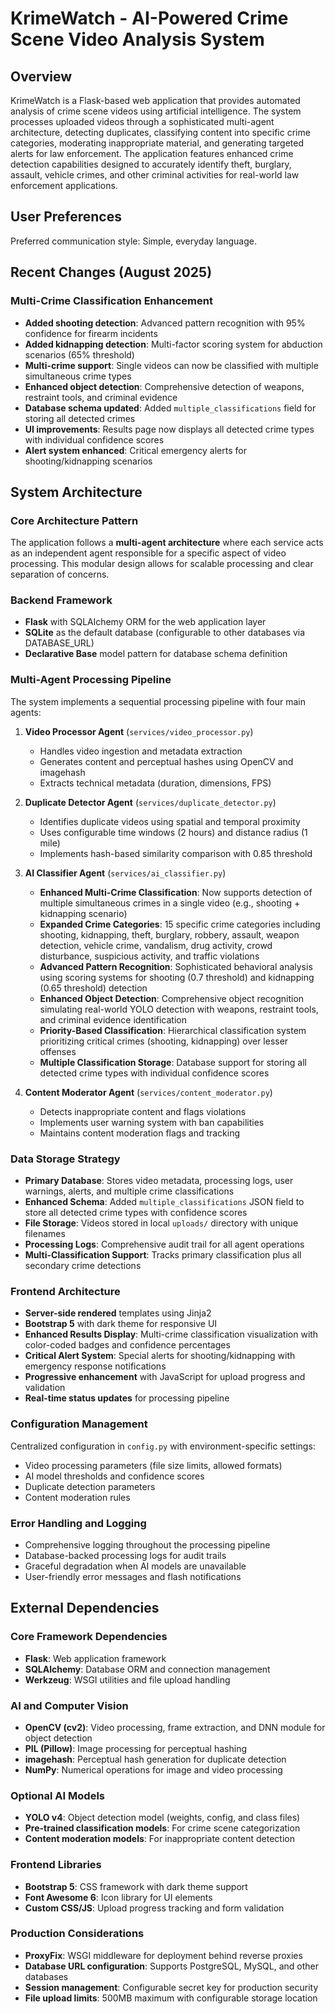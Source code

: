 # KrimeWatch - AI-Powered Crime Scene Video Analysis System

## Overview

KrimeWatch is a Flask-based web application that provides automated analysis of crime scene videos using artificial intelligence. The system processes uploaded videos through a sophisticated multi-agent architecture, detecting duplicates, classifying content into specific crime categories, moderating inappropriate material, and generating targeted alerts for law enforcement. The application features enhanced crime detection capabilities designed to accurately identify theft, burglary, assault, vehicle crimes, and other criminal activities for real-world law enforcement applications.

## User Preferences

Preferred communication style: Simple, everyday language.

## Recent Changes (August 2025)

### Multi-Crime Classification Enhancement
- **Added shooting detection**: Advanced pattern recognition with 95% confidence for firearm incidents
- **Added kidnapping detection**: Multi-factor scoring system for abduction scenarios (65% threshold)
- **Multi-crime support**: Single videos can now be classified with multiple simultaneous crime types
- **Enhanced object detection**: Comprehensive detection of weapons, restraint tools, and criminal evidence
- **Database schema updated**: Added `multiple_classifications` field for storing all detected crimes
- **UI improvements**: Results page now displays all detected crime types with individual confidence scores
- **Alert system enhanced**: Critical emergency alerts for shooting/kidnapping scenarios

## System Architecture

### Core Architecture Pattern
The application follows a **multi-agent architecture** where each service acts as an independent agent responsible for a specific aspect of video processing. This modular design allows for scalable processing and clear separation of concerns.

### Backend Framework
- **Flask** with SQLAlchemy ORM for the web application layer
- **SQLite** as the default database (configurable to other databases via DATABASE_URL)
- **Declarative Base** model pattern for database schema definition

### Multi-Agent Processing Pipeline
The system implements a sequential processing pipeline with four main agents:

1. **Video Processor Agent** (`services/video_processor.py`)
   - Handles video ingestion and metadata extraction
   - Generates content and perceptual hashes using OpenCV and imagehash
   - Extracts technical metadata (duration, dimensions, FPS)

2. **Duplicate Detector Agent** (`services/duplicate_detector.py`)
   - Identifies duplicate videos using spatial and temporal proximity
   - Uses configurable time windows (2 hours) and distance radius (1 mile)
   - Implements hash-based similarity comparison with 0.85 threshold

3. **AI Classifier Agent** (`services/ai_classifier.py`)
   - **Enhanced Multi-Crime Classification**: Now supports detection of multiple simultaneous crimes in a single video (e.g., shooting + kidnapping scenario)
   - **Expanded Crime Categories**: 15 specific crime categories including shooting, kidnapping, theft, burglary, robbery, assault, weapon detection, vehicle crime, vandalism, drug activity, crowd disturbance, suspicious activity, and traffic violations
   - **Advanced Pattern Recognition**: Sophisticated behavioral analysis using scoring systems for shooting (0.7 threshold) and kidnapping (0.65 threshold) detection
   - **Enhanced Object Detection**: Comprehensive object recognition simulating real-world YOLO detection with weapons, restraint tools, and criminal evidence identification
   - **Priority-Based Classification**: Hierarchical classification system prioritizing critical crimes (shooting, kidnapping) over lesser offenses
   - **Multiple Classification Storage**: Database support for storing all detected crime types with individual confidence scores

4. **Content Moderator Agent** (`services/content_moderator.py`)
   - Detects inappropriate content and flags violations
   - Implements user warning system with ban capabilities
   - Maintains content moderation flags and tracking

### Data Storage Strategy
- **Primary Database**: Stores video metadata, processing logs, user warnings, alerts, and multiple crime classifications
- **Enhanced Schema**: Added `multiple_classifications` JSON field to store all detected crime types with confidence scores
- **File Storage**: Videos stored in local `uploads/` directory with unique filenames
- **Processing Logs**: Comprehensive audit trail for all agent operations
- **Multi-Classification Support**: Tracks primary classification plus all secondary crime detections

### Frontend Architecture
- **Server-side rendered** templates using Jinja2
- **Bootstrap 5** with dark theme for responsive UI
- **Enhanced Results Display**: Multi-crime classification visualization with color-coded badges and confidence percentages
- **Critical Alert System**: Special alerts for shooting/kidnapping with emergency response notifications
- **Progressive enhancement** with JavaScript for upload progress and validation
- **Real-time status updates** for processing pipeline

### Configuration Management
Centralized configuration in `config.py` with environment-specific settings:
- Video processing parameters (file size limits, allowed formats)
- AI model thresholds and confidence scores
- Duplicate detection parameters
- Content moderation rules

### Error Handling and Logging
- Comprehensive logging throughout the processing pipeline
- Database-backed processing logs for audit trails
- Graceful degradation when AI models are unavailable
- User-friendly error messages and flash notifications

## External Dependencies

### Core Framework Dependencies
- **Flask**: Web application framework
- **SQLAlchemy**: Database ORM and connection management
- **Werkzeug**: WSGI utilities and file upload handling

### AI and Computer Vision
- **OpenCV (cv2)**: Video processing, frame extraction, and DNN module for object detection
- **PIL (Pillow)**: Image processing for perceptual hashing
- **imagehash**: Perceptual hash generation for duplicate detection
- **NumPy**: Numerical operations for image and video processing

### Optional AI Models
- **YOLO v4**: Object detection model (weights, config, and class files)
- **Pre-trained classification models**: For crime scene categorization
- **Content moderation models**: For inappropriate content detection

### Frontend Libraries
- **Bootstrap 5**: CSS framework with dark theme support
- **Font Awesome 6**: Icon library for UI elements
- **Custom CSS/JS**: Upload progress tracking and form validation

### Production Considerations
- **ProxyFix**: WSGI middleware for deployment behind reverse proxies
- **Database URL configuration**: Supports PostgreSQL, MySQL, and other databases
- **Session management**: Configurable secret key for production security
- **File upload limits**: 500MB maximum with configurable storage location